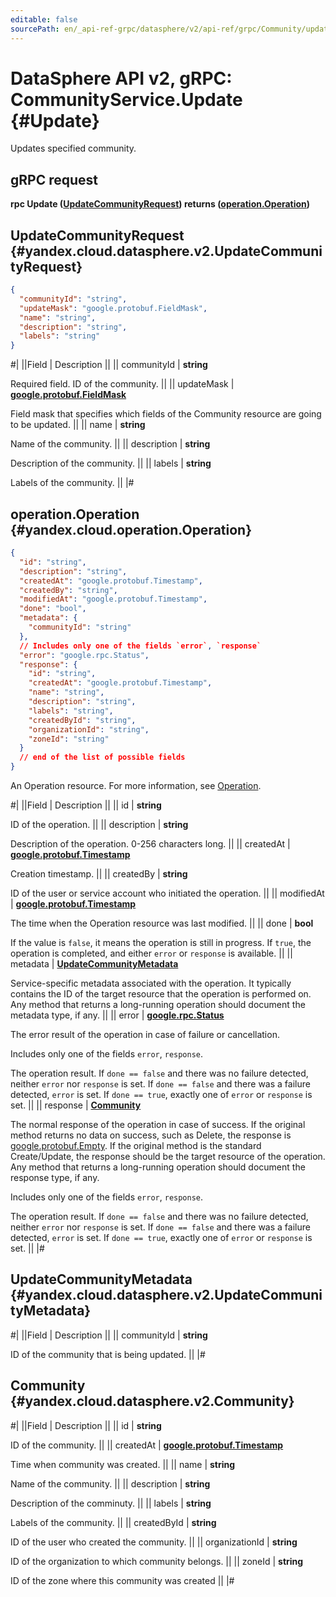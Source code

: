 ```yaml
---
editable: false
sourcePath: en/_api-ref-grpc/datasphere/v2/api-ref/grpc/Community/update.md
---
```


# DataSphere API v2, gRPC: CommunityService.Update {#Update}

Updates specified community.

## gRPC request

**rpc Update ([UpdateCommunityRequest](#yandex.cloud.datasphere.v2.UpdateCommunityRequest)) returns ([operation.Operation](#yandex.cloud.operation.Operation))**

## UpdateCommunityRequest {#yandex.cloud.datasphere.v2.UpdateCommunityRequest}

```json
{
  "communityId": "string",
  "updateMask": "google.protobuf.FieldMask",
  "name": "string",
  "description": "string",
  "labels": "string"
}
```

#|
||Field | Description ||
|| communityId | **string**

Required field. ID of the community. ||
|| updateMask | **[google.protobuf.FieldMask](https://developers.google.com/protocol-buffers/docs/reference/csharp/class/google/protobuf/well-known-types/field-mask)**

Field mask that specifies which fields of the Community resource are going to be updated. ||
|| name | **string**

Name of the community. ||
|| description | **string**

Description of the community. ||
|| labels | **string**

Labels of the community. ||
|#

## operation.Operation {#yandex.cloud.operation.Operation}

```json
{
  "id": "string",
  "description": "string",
  "createdAt": "google.protobuf.Timestamp",
  "createdBy": "string",
  "modifiedAt": "google.protobuf.Timestamp",
  "done": "bool",
  "metadata": {
    "communityId": "string"
  },
  // Includes only one of the fields `error`, `response`
  "error": "google.rpc.Status",
  "response": {
    "id": "string",
    "createdAt": "google.protobuf.Timestamp",
    "name": "string",
    "description": "string",
    "labels": "string",
    "createdById": "string",
    "organizationId": "string",
    "zoneId": "string"
  }
  // end of the list of possible fields
}
```

An Operation resource. For more information, see [Operation](/docs/api-design-guide/concepts/operation).

#|
||Field | Description ||
|| id | **string**

ID of the operation. ||
|| description | **string**

Description of the operation. 0-256 characters long. ||
|| createdAt | **[google.protobuf.Timestamp](https://developers.google.com/protocol-buffers/docs/reference/google.protobuf#timestamp)**

Creation timestamp. ||
|| createdBy | **string**

ID of the user or service account who initiated the operation. ||
|| modifiedAt | **[google.protobuf.Timestamp](https://developers.google.com/protocol-buffers/docs/reference/google.protobuf#timestamp)**

The time when the Operation resource was last modified. ||
|| done | **bool**

If the value is `false`, it means the operation is still in progress.
If `true`, the operation is completed, and either `error` or `response` is available. ||
|| metadata | **[UpdateCommunityMetadata](#yandex.cloud.datasphere.v2.UpdateCommunityMetadata)**

Service-specific metadata associated with the operation.
It typically contains the ID of the target resource that the operation is performed on.
Any method that returns a long-running operation should document the metadata type, if any. ||
|| error | **[google.rpc.Status](https://cloud.google.com/tasks/docs/reference/rpc/google.rpc#status)**

The error result of the operation in case of failure or cancellation.

Includes only one of the fields `error`, `response`.

The operation result.
If `done == false` and there was no failure detected, neither `error` nor `response` is set.
If `done == false` and there was a failure detected, `error` is set.
If `done == true`, exactly one of `error` or `response` is set. ||
|| response | **[Community](#yandex.cloud.datasphere.v2.Community)**

The normal response of the operation in case of success.
If the original method returns no data on success, such as Delete,
the response is [google.protobuf.Empty](https://developers.google.com/protocol-buffers/docs/reference/google.protobuf#google.protobuf.Empty).
If the original method is the standard Create/Update,
the response should be the target resource of the operation.
Any method that returns a long-running operation should document the response type, if any.

Includes only one of the fields `error`, `response`.

The operation result.
If `done == false` and there was no failure detected, neither `error` nor `response` is set.
If `done == false` and there was a failure detected, `error` is set.
If `done == true`, exactly one of `error` or `response` is set. ||
|#

## UpdateCommunityMetadata {#yandex.cloud.datasphere.v2.UpdateCommunityMetadata}

#|
||Field | Description ||
|| communityId | **string**

ID of the community that is being updated. ||
|#

## Community {#yandex.cloud.datasphere.v2.Community}

#|
||Field | Description ||
|| id | **string**

ID of the community. ||
|| createdAt | **[google.protobuf.Timestamp](https://developers.google.com/protocol-buffers/docs/reference/google.protobuf#timestamp)**

Time when community was created. ||
|| name | **string**

Name of the community. ||
|| description | **string**

Description of the comminuty. ||
|| labels | **string**

Labels of the community. ||
|| createdById | **string**

ID of the user who created the community. ||
|| organizationId | **string**

ID of the organization to which community belongs. ||
|| zoneId | **string**

ID of the zone where this community was created ||
|#